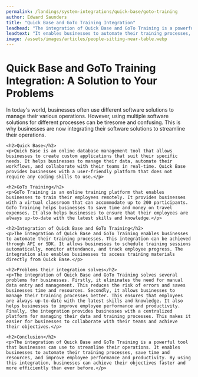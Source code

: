 ```yaml
---
permalink: /landings/system-integrations/quick-base/goto-training
author: Edward Saunders
title: "Quick Base and GoTo Training Integration"
leadhead: "The integration of Quick Base and GoTo Training is a powerful tool that businesses can use to streamline their operations"
leadtext: "It enables businesses to automate their training processes, save time and resources, and improve employee performance and productivity. By using this integration, businesses can achieve their objectives faster and more efficiently than ever before."
image: /assets/images/articles/people-sitting-near-table.webp
---
```

<div class="arttext">	<h1>Quick Base and GoTo Training Integration: A Solution to Your Problems</h1>
	<p>In today's world, businesses often use different software solutions to manage their various operations. However, using multiple software solutions for different processes can be tiresome and confusing. This is why businesses are now integrating their software solutions to streamline their operations.</p>

	<h2>Quick Base</h2>
	<p>Quick Base is an online database management tool that allows businesses to create custom applications that suit their specific needs. It helps businesses to manage their data, automate their workflows, and collaborate with their teams in real-time. Quick Base provides businesses with a user-friendly platform that does not require any coding skills to use.</p>

	<h2>GoTo Training</h2>
	<p>GoTo Training is an online training platform that enables businesses to train their employees remotely. It provides businesses with a virtual classroom that can accommodate up to 200 participants. GoTo Training helps businesses to save time and money on travel expenses. It also helps businesses to ensure that their employees are always up-to-date with the latest skills and knowledge.</p>

	<h2>Integration of Quick Base and GoTo Training</h2>
	<p>The integration of Quick Base and GoTo Training enables businesses to automate their training processes. This integration can be achieved through API or SDK. It allows businesses to schedule training sessions automatically, monitor attendance, and track employee progress. The integration also enables businesses to access training materials directly from Quick Base.</p>

	<h2>Problems their integration solves</h2>
	<p>The integration of Quick Base and GoTo Training solves several problems for businesses. Firstly, it eliminates the need for manual data entry and management. This reduces the risk of errors and saves businesses time and resources. Secondly, it allows businesses to manage their training processes better. This ensures that employees are always up-to-date with the latest skills and knowledge. It also helps businesses to improve employee performance and productivity. Finally, the integration provides businesses with a centralized platform for managing their data and training processes. This makes it easier for businesses to collaborate with their teams and achieve their objectives.</p>

	<h2>Conclusion</h2>
	<p>The integration of Quick Base and GoTo Training is a powerful tool that businesses can use to streamline their operations. It enables businesses to automate their training processes, save time and resources, and improve employee performance and productivity. By using this integration, businesses can achieve their objectives faster and more efficiently than ever before.</p>
</div>